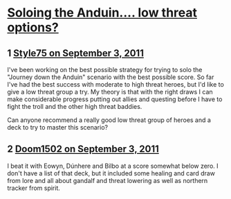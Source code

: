 # [Soloing the Anduin.... low threat options?](https://community.fantasyflightgames.com/topic/52616-soloing-the-anduin-low-threat-options/)

## 1 [Style75 on September 3, 2011](https://community.fantasyflightgames.com/topic/52616-soloing-the-anduin-low-threat-options/?do=findComment&comment=523653)

I've been working on the best possible strategy for trying to solo the "Journey down the Anduin" scenario with the best possible score. So far I've had the best success with moderate to high threat heroes, but I'd like to give a low threat group a try. My theory is that with the right draws I can make considerable progress putting out allies and questing before I have to fight the troll and the other high threat baddies.

Can anyone recommend a really good low threat group of heroes and a deck to try to master this scenario?

## 2 [Doom1502 on September 3, 2011](https://community.fantasyflightgames.com/topic/52616-soloing-the-anduin-low-threat-options/?do=findComment&comment=523658)

I beat it with Eowyn, Dúnhere and Bilbo at a score somewhat below zero. I don't have a list of that deck, but it included some healing and card draw from lore and all about gandalf and threat lowering as well as northern tracker from spirit.

